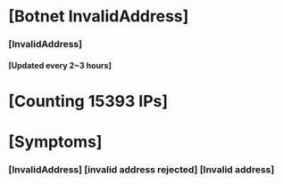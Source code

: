 # [Botnet InvalidAddress]
### [InvalidAddress]
#### [Updated every 2~3 hours]

# [Counting 15393 IPs]

# [Symptoms] 

###   [InvalidAddress] [invalid address rejected] [Invalid address]
